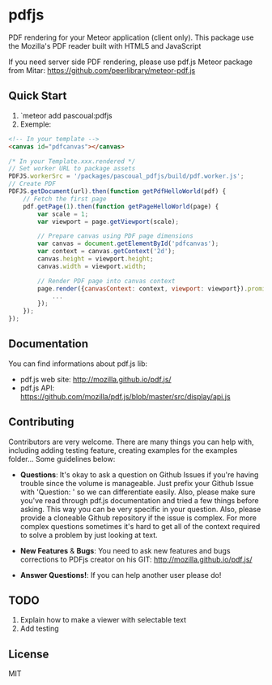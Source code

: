 # pdfjs

PDF rendering for your Meteor application (client only).
This package use the Mozilla's PDF reader built with HTML5 and JavaScript

If you need server side PDF rendering, please use pdf.js Meteor package from Mitar:
https://github.com/peerlibrary/meteor-pdf.js

## Quick Start
1. `meteor add pascoual:pdfjs
2. Exemple:

```html
<!-- In your template -->
<canvas id="pdfcanvas"></canvas>
```
```js
/* In your Template.xxx.rendered */
// Set worker URL to package assets
PDFJS.workerSrc = '/packages/pascoual_pdfjs/build/pdf.worker.js';
// Create PDF
PDFJS.getDocument(url).then(function getPdfHelloWorld(pdf) {
	// Fetch the first page
	pdf.getPage(1).then(function getPageHelloWorld(page) {
		var scale = 1;
		var viewport = page.getViewport(scale);

		// Prepare canvas using PDF page dimensions
		var canvas = document.getElementById('pdfcanvas');
		var context = canvas.getContext('2d');
		canvas.height = viewport.height;
		canvas.width = viewport.width;

		// Render PDF page into canvas context
		page.render({canvasContext: context, viewport: viewport}).promise.then(function () {
			...
		});
	});
});
```

## Documentation
You can find informations about pdf.js lib:
* pdf.js web site: http://mozilla.github.io/pdf.js/
* pdf.js API: https://github.com/mozilla/pdf.js/blob/master/src/display/api.js

## Contributing
Contributors are very welcome. There are many things you can help with,
including adding testing feature, creating examples for the examples folder...
Some guidelines below:

* **Questions**: It's okay to ask a question on Github Issues if you're
  having trouble since the volume is manageable. Just prefix your Github Issue with
  'Question: ' so we can differentiate easily. Also, please make sure you've read through
  pdf.js documentation and tried a few things before asking. This way you can be very
  specific in your question. Also, please provide a cloneable Github repository
  if the issue is complex. For more complex questions sometimes it's hard to get all of the context
  required to solve a problem by just looking at text.

* **New Features** & **Bugs**: You need to ask new features and bugs corrections to PDFjs creator
  on his GIT: http://mozilla.github.io/pdf.js/

* **Answer Questions!**: If you can help another user please do!

## TODO
1. Explain how to make a viewer with selectable text
2. Add testing

## License
MIT
